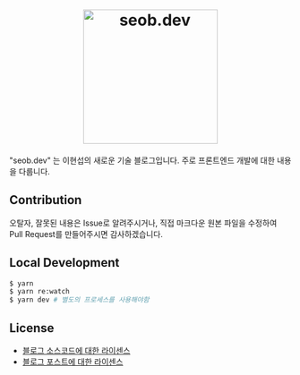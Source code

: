 <h1 align="center">
  <a href="https://seob.dev" target="_blank">
    <img width="240px" src="https://user-images.githubusercontent.com/6940487/111909971-b91db900-8aa2-11eb-9463-170e80a7fdf4.png" alt="seob.dev" >
  </a>
</h1>

"seob.dev" 는 이현섭의 새로운 기술 블로그입니다. 주로 프론트엔드 개발에 대한 내용을 다룹니다.

## Contribution

오탈자, 잘못된 내용은 Issue로 알려주시거나, 직접 마크다운 원본 파일을 수정하여 Pull Request를 만들어주시면 감사하겠습니다.

## Local Development

```bash
$ yarn
$ yarn re:watch
$ yarn dev # 별도의 프로세스를 사용해야함
```

## License

- [블로그 소스코드에 대한 라이센스](./LICENSE)
- [블로그 포스트에 대한 라이센스](./content/LICENSE.md)
